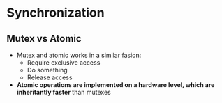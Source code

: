 # Synchronization

## Mutex vs Atomic

- Mutex and atomic works in a similar fasion:
  - Require exclusive access
  - Do something
  - Release access
- **Atomic operations are implemented on a hardware level, which are
  inheritantly faster** than mutexes
